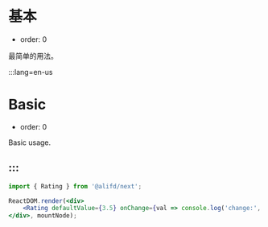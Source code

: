 # 基本

- order: 0

最简单的用法。

:::lang=en-us
# Basic

- order: 0

Basic usage.

:::
---


````jsx
import { Rating } from '@alifd/next';

ReactDOM.render(<div>
    <Rating defaultValue={3.5} onChange={val => console.log('change:', val)} onHoverChange={val => console.log('hover:', val)} />
</div>, mountNode);
````
